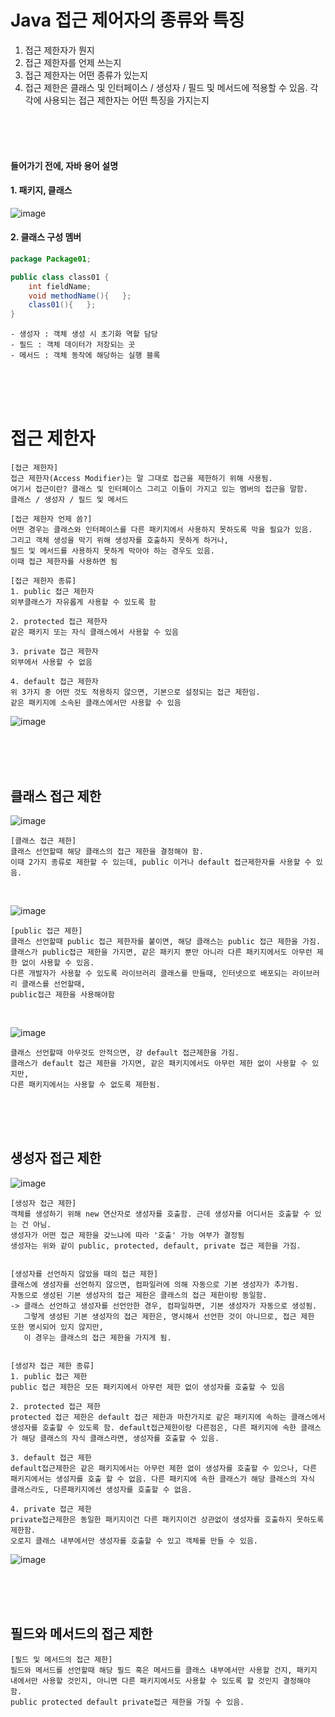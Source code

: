 # Java 접근 제어자의 종류와 특징
1. 접근 제한자가 뭔지
2. 접근 제한자를 언제 쓰는지
3. 접근 제한자는 어떤 종류가 있는지
4. 접근 제한은 클래스 및 인터페이스 / 생성자 / 필드 및 메서드에 적용할 수 있음. 각각에 사용되는 접근 제한자는 어떤 특징을 가지는지

<br>
<br>
<br>

#### 들어가기 전에, 자바 용어 설명    
#### 1. 패키지, 클래스
![image](https://github.com/jiyeonnnny/Computer-Science/assets/139419091/387af9e2-aacb-4eb9-bf03-ca7fad7e3cc4)   

#### 2. 클래스 구성 멤버
```java
package Package01;

public class class01 {
    int fieldName;
    void methodName(){   };
    class01(){   };
}
```
```
- 생성자 : 객체 생성 시 초기화 역할 담당
- 필드 : 객체 데이터가 저장되는 곳
- 메서드 : 객체 동작에 해당하는 실행 블록
```


<br>
<br>
<br>

# 접근 제한자
```
[접근 제한자]
접근 제한자(Access Modifier)는 말 그대로 접근을 제한하기 위해 사용됨.
여기서 접근이란? 클래스 및 인터페이스 그리고 이들이 가지고 있는 멤버의 접근을 말함.
클래스 / 생성자 / 필드 및 메서드

[접근 제한자 언제 씀?]
어떤 경우는 클래스와 인터페이스를 다른 패키지에서 사용하지 못하도록 막을 필요가 있음.
그리고 객체 생성을 막기 위해 생성자를 호출하지 못하게 하거나,
필드 및 메서드를 사용하지 못하게 막아야 하는 경우도 있음.
이때 접근 제한자를 사용하면 됨

[접근 제한자 종류]
1. public 접근 제한자
외부클래스가 자유롭게 사용할 수 있도록 함

2. protected 접근 제한자
같은 패키지 또는 자식 클래스에서 사용할 수 있음

3. private 접근 제한자
외부에서 사용할 수 없음

4. default 접근 제한자
위 3가지 중 어떤 것도 적용하지 않으면, 기본으로 설정되는 접근 제한임.
같은 패키지에 소속된 클래스에서만 사용할 수 있음
```
![image](https://github.com/jiyeonnnny/Computer-Science/assets/139419091/c5c034f7-ff24-4573-a7e5-640f853e81ea)

<br>
<br>
<br>

## 클래스 접근 제한
![image](https://github.com/jiyeonnnny/Computer-Science/assets/139419091/66b6c54a-c831-4e90-a6e9-12f1139a97aa)   
```
[클래스 접근 제한]
클래스 선언할때 해당 클래스의 접근 제한을 결정해야 함.
이때 2가지 종류로 제한할 수 있는데, public 이거나 default 접근제한자를 사용할 수 있음.
```

<br>

![image](https://github.com/jiyeonnnny/Computer-Science/assets/139419091/8eccec3d-3603-4b67-9671-578322727d55)   
```
[public 접근 제한]
클래스 선언할때 public 접근 제한자를 붙이면, 해당 클래스는 public 접근 제한을 가짐.
클래스가 public접근 제한을 가지면, 같은 패키지 뿐만 아니라 다른 패키지에서도 아무런 제한 없이 사용할 수 있음.
다른 개발자가 사용할 수 있도록 라이브러리 클래스를 만들때, 인터넷으로 배포되는 라이브러리 클래스를 선언할때,
public접근 제한을 사용해야함
```

<br>

![image](https://github.com/jiyeonnnny/Computer-Science/assets/139419091/af9cbcb8-a739-4481-b988-fb168645fb8d)
```
클래스 선언할때 아무것도 안적으면, 걍 default 접근제한을 가짐.
클래스가 default 접근 제한을 가지면, 같은 패키지에서도 아무런 제한 없이 사용할 수 있지만,
다른 패키지에서는 사용할 수 없도록 제한됨.
```

<br>
<br>
<br>

## 생성자 접근 제한
![image](https://github.com/jiyeonnnny/Computer-Science/assets/139419091/9c43ea2b-1fca-4818-bcbb-6390847404b4)   
```
[생성자 접근 제한]
객체를 생성하기 위해 new 연산자로 생성자를 호출함. 근데 생성자를 어디서든 호출할 수 있는 건 아님.
생성자가 어떤 접근 제한을 갖느냐에 따라 '호출' 가능 여부가 결정됨
생성자는 위와 같이 public, protected, default, private 접근 제한을 가짐.


[생성자를 선언하지 않았을 때의 접근 제한]
클래스에 생성자를 선언하지 않으면, 컴파일러에 의해 자동으로 기본 생성자가 추가됨.
자동으로 생성된 기본 생성자의 접근 제한은 클래스의 접근 제한이랑 동일함.
-> 클래스 선언하고 생성자를 선언안한 경우, 컴파일하면, 기본 생성자가 자동으로 생성됨.
   그렇게 생성된 기본 생성자의 접근 제한은, 명시해서 선언한 것이 아니므로, 접근 제한 또한 명시되어 있지 않지만,
   이 경우는 클래스의 접근 제한을 가지게 됨.


[생성자 접근 제한 종류]
1. public 접근 제한
public 접근 제한은 모든 패키지에서 아무런 제한 없이 생성자를 호출할 수 있음

2. protected 접근 제한
protected 접근 제한은 default 접근 제한과 마찬가지로 같은 패키지에 속하는 클래스에서 생성자를 호출할 수 있도록 함. default접근제한이랑 다른점은, 다른 패키지에 속한 클래스가 해당 클래스의 자식 클래스라면, 생성자를 호출할 수 있음.

3. default 접근 제한   
default접근제한은 같은 패키지에서는 아무런 제한 없이 생성자를 호출할 수 있으나, 다른 패키지에서는 생성자를 호출 할 수 없음. 다른 패키지에 속한 클래스가 해당 클래스의 자식 클래스라도, 다른패키지에선 생성자를 호출할 수 없음.

4. private 접근 제한   
private접근제한은 동일한 패키지이건 다른 패키지이건 상관없이 생성자를 호출하지 못하도록 제한함.
오로지 클래스 내부에서만 생성자를 호출할 수 있고 객체를 만들 수 있음.
```
![image](https://github.com/jiyeonnnny/Computer-Science/assets/139419091/9cc3de90-b911-4fd6-b355-6255f3d110da)   

<br>
<br>
<br>

## 필드와 메서드의 접근 제한
```
[필드 및 메서드의 접근 제한]
필드와 메서드를 선언할때 해당 필드 혹은 메서드를 클래스 내부에서만 사용할 건지, 패키지 내에서만 사용할 것인지, 아니면 다른 패키지에서도 사용할 수 있도록 할 것인지 결정해야 함.
public protected default private접근 제한을 가질 수 있음.
```
```java

```
